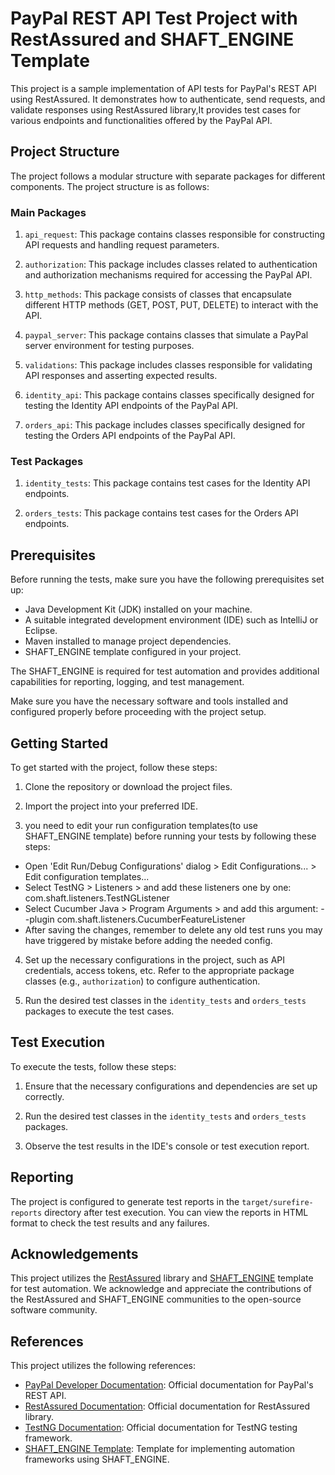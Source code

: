 
# PayPal REST API Test Project with RestAssured and SHAFT_ENGINE Template

This project is a sample implementation of API tests for PayPal's REST API using RestAssured. It demonstrates how to authenticate, send requests, and validate responses using RestAssured library,It provides test cases for various endpoints and functionalities offered by the PayPal API.


## Project Structure

The project follows a modular structure with separate packages for different components. The project structure is as follows:

### Main Packages

1. `api_request`: This package contains classes responsible for constructing API requests and handling request parameters.

2. `authorization`: This package includes classes related to authentication and authorization mechanisms required for accessing the PayPal API.

3. `http_methods`: This package consists of classes that encapsulate different HTTP methods (GET, POST, PUT, DELETE) to interact with the API.

6. `paypal_server`: This package contains classes that simulate a PayPal server environment for testing purposes.
4. `validations`: This package includes classes responsible for validating API responses and asserting expected results.

5. `identity_api`: This package contains classes specifically designed for testing the Identity API endpoints of the PayPal API.

5. `orders_api`: This package includes classes specifically designed for testing the Orders API endpoints of the PayPal API.




### Test Packages

1. `identity_tests`: This package contains test cases for the Identity API endpoints.

2. `orders_tests`: This package contains test cases for the Orders API endpoints.

## Prerequisites

Before running the tests, make sure you have the following prerequisites set up:

- Java Development Kit (JDK) installed on your machine.
- A suitable integrated development environment (IDE) such as IntelliJ or Eclipse.
- Maven installed to manage project dependencies.
- SHAFT_ENGINE template configured in your project.

The SHAFT_ENGINE is required for test automation and provides additional capabilities for reporting, logging, and test management.

Make sure you have the necessary software and tools installed and configured properly before proceeding with the project setup.

## Getting Started

To get started with the project, follow these steps:

1. Clone the repository or download the project files.

2. Import the project into your preferred IDE.

3.  you need to edit your run configuration templates(to use SHAFT_ENGINE template) before running your tests by following these steps:
   - Open 'Edit Run/Debug Configurations' dialog > Edit Configurations... > Edit configuration templates...
   - Select TestNG > Listeners > and add these listeners one by one:
     com.shaft.listeners.TestNGListener
   - Select Cucumber Java > Program Arguments > and add this argument:
   --plugin com.shaft.listeners.CucumberFeatureListener
   - After saving the changes, remember to delete any old test runs you may have triggered by mistake before adding the needed config. 

4. Set up the necessary configurations in the project, such as API credentials, access tokens, etc. Refer to the appropriate package classes (e.g., `authorization`) to configure authentication.

5. Run the desired test classes in the `identity_tests` and `orders_tests` packages to execute the test cases.


## Test Execution

To execute the tests, follow these steps:

1. Ensure that the necessary configurations and dependencies are set up correctly.

2. Run the desired test classes in the `identity_tests` and `orders_tests` packages.

3. Observe the test results in the IDE's console or test execution report.

## Reporting

The project is configured to generate test reports in the `target/surefire-reports` directory after test execution. You can view the reports in HTML format to check the test results and any failures.

## Acknowledgements

This project utilizes the [RestAssured](http://rest-assured.io/) library and [SHAFT_ENGINE](https://github.com/MohabMohie/SHAFT_ENGINE) template for test automation. We acknowledge and appreciate the contributions of the RestAssured and SHAFT_ENGINE communities to the open-source software community.


## References

This project utilizes the following references:

- [PayPal Developer Documentation](https://developer.paypal.com/docs/api/overview/): Official documentation for PayPal's REST API.
- [RestAssured Documentation](https://github.com/rest-assured/rest-assured/wiki): Official documentation for RestAssured library.
- [TestNG Documentation](https://testng.org/doc/documentation-main.html): Official documentation for TestNG testing framework.
- [SHAFT_ENGINE Template](https://github.com/MohabMohie/SHAFT_ENGINE): Template for implementing automation frameworks using SHAFT_ENGINE.

